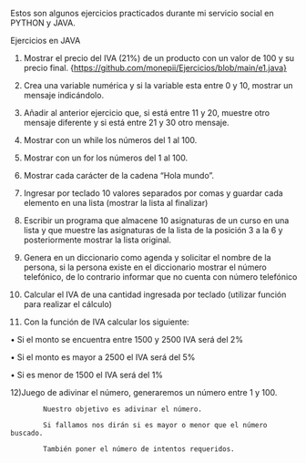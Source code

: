 Estos son algunos ejercicios practicados durante mi servicio social en PYTHON y JAVA.

Ejercicios en JAVA

1) Mostrar el precio del IVA (21%) de un producto con un valor de 100 y su precio final.
   {https://github.com/monepii/Ejercicios/blob/main/e1.java}
2) Crea una variable numérica y si la variable esta entre 0 y 10, mostrar un mensaje indicándolo.

3) Añadir al anterior ejercicio que, si está entre 11 y 20, muestre otro mensaje diferente y si está entre 21 y 30 otro mensaje.

4) Mostrar con un while los números del 1 al 100.

5) Mostrar con un for los números del 1 al 100.

6) Mostrar cada carácter de la cadena “Hola mundo”.

7) Ingresar por teclado 10 valores separados por comas y guardar cada elemento en una lista (mostrar la lista al finalizar)

8) Escribir un programa que almacene 10 asignaturas de un curso en una lista y que muestre las asignaturas de la lista de la posición 3 a la 6 y posteriormente mostrar la lista original.

9) Genera en un diccionario como agenda y solicitar el nombre de la persona, si la persona existe en el diccionario mostrar el número telefónico, de lo contrario informar que no cuenta con número telefónico

10) Calcular el IVA de una cantidad ingresada por teclado (utilizar función para realizar el cálculo)

11) Con la función de IVA calcular los siguiente:

• Si el monto se encuentra entre 1500 y 2500 IVA será del 2%

• Si el monto es mayor a 2500 el IVA será del 5%

• Si es menor de 1500 el IVA será del 1%

12)Juego de adivinar el número, generaremos un número entre 1 y 100.

            Nuestro objetivo es adivinar el número.

            Si fallamos nos dirán si es mayor o menor que el número buscado.

            También poner el número de intentos requeridos.  

 
